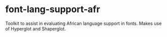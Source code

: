 # font-lang-support-afr
 Toolkit to assist in evaluating African language support in fonts. Makes use of Hyperglot and Shaperglot.
